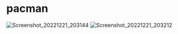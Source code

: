# pacman
![Screenshot_20221221_203144](https://user-images.githubusercontent.com/74872422/208988070-6aa716e0-a78e-4e71-94b5-a277365a75dd.png)
![Screenshot_20221221_203212](https://user-images.githubusercontent.com/74872422/208988073-ad5dcf38-dc20-469c-96f6-8252050f8a14.png)
